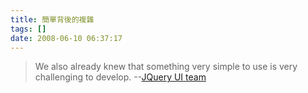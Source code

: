 ```yaml
---
title: 簡單背後的複雜
tags: []
date: 2008-06-10 06:37:17
---
```


> We also already knew that something very simple to use is very challenging to develop.
> --[JQuery UI team](http://jquery.com/blog/2008/06/09/jquery-ui-v15-released-focus-on-consistent-api-and-effects/)
